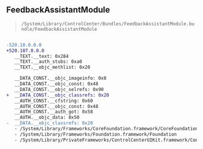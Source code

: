 ## FeedbackAssistantModule

> `/System/Library/ControlCenter/Bundles/FeedbackAssistantModule.bundle/FeedbackAssistantModule`

```diff

-520.10.0.0.0
+520.107.0.0.0
   __TEXT.__text: 0x284
   __TEXT.__auth_stubs: 0xa0
   __TEXT.__objc_methlist: 0x20

   __DATA_CONST.__objc_imageinfo: 0x8
   __DATA_CONST.__objc_const: 0x48
   __DATA_CONST.__objc_selrefs: 0x90
+  __DATA_CONST.__objc_classrefs: 0x20
   __AUTH_CONST.__cfstring: 0x60
   __AUTH_CONST.__objc_const: 0x48
   __AUTH_CONST.__auth_got: 0x58
   __AUTH.__objc_data: 0x50
-  __DATA.__objc_classrefs: 0x20
   - /System/Library/Frameworks/CoreFoundation.framework/CoreFoundation
   - /System/Library/Frameworks/Foundation.framework/Foundation
   - /System/Library/PrivateFrameworks/ControlCenterUIKit.framework/ControlCenterUIKit

```
